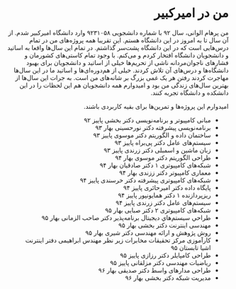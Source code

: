 <div dir="rtl">

# من در امیرکبیر

من پرهام الوانی، سال ۹۲ با شماره دانشجویی ۹۲۳۱۰۵۸ وارد دانشگاه امیرکبیر شدم.
از آن سال تا به امروز در این دانشگاه هستم. این تقریبا همه پروژه‌های من در تمام درس‌هایی است که در این دانشگاه پشت‌سر گذاشتم.
در تمام این سال‌ها واقعا به اساتید و دانشجویان دانشگاه افتخار کردم و می‌کنم.
با وجود تمام کاستی‌های کشورمان و فشارهای ناجوان‌مردانه ناشی از تحریم‌ها خیلی از اساتید و دانشجویان برای بهبود دانشگاه‌ها و درس‌های آن تلاش کردند.
خیلی از هم‌دوره‌ای‌ها و اساتید ما در این سال‌ها مهاجرت کردند رفتن هر یک غمی بزرگ بر شانه‌های من است.
به جرات این سال‌ها از بهترین سال‌های زندگی من بود و امیدوارم همه دانشجویان هم این لحظات را در این دانشکده و دانشگاه تجربه کنند.

امیدوارم این پروژه‌ها و تمرین‌ها برای بقیه کاربردی باشند.


- مبانی کامپیوتر و برنامه‌نویسی دکتر بخشی پاییز ۹۲
- برنامه‌نویسی پیشرفته دکتر نورحسینی بهار ۹۳
- ساختمان داده و الگوریتم دکتر موسوی پاییز ۹۳
- سیستم‌های عامل دکتر پی‌براه پاییز ۹۳
- زبان ماشین و اسمبلی دکتر زرندی پاییز ۹۳
- طراحی الگوریتم دکتر موسوی بهار ۹۴
- شبکه‌های کامپیوتری ۱ دکتر صادقیان بهار ۹۴
- معماری کامپیوتر دکتر ززندی بهار ۹۴
- شبکه‌های کامپیوتری پیشرفته دکتر خرسندی پاییز ۹۴
- پایگاه داده دکتر امیرحائری پاییز ۹۴
- ریزپردازنده ۱ دکتر همایونپور پاییز ۹۴
- سیستم‌های عامل دکتر زرندی پاییز ۹۴
- شبکه‌های کامپیوتری ۲ دکتر صبایی بهار ۹۵
- طراحي سيستم‌هاي ديجيتال برنامه‌پذير دکتر صاحب الزمانی بهار ۹۵
- مهندسی اینترنت دکتر بخشی بهار ۹۵
- روش پژوهش و ارائه مهندسی دکتر شیری بهار ۹۵
- کارآموزی مرکز تحقیقات مخابرات زیر نظر مهندس ابراهیمی دفتر اینترنت اشیا تابستان ۹۵
- طراحی کامپایلر دکتر رزازی پاییز ۹۵
- ریاضیات مهندسی دکتر مزلقانی پاییز ۹۵
- طراحی مدارهای واسط دکتر صدیقی بهار ۹۶
- مدیریت شبکه دکتر بخشی بهار ۹۶

</div>
